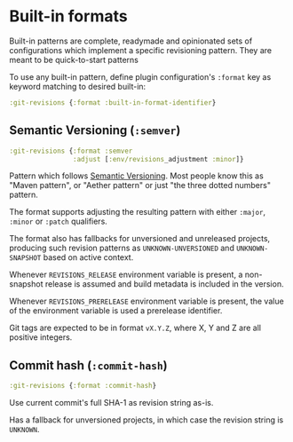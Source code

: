 # Built-in formats

Built-in patterns are complete, readymade and opinionated sets of configurations which implement a specific revisioning
pattern. They are meant to be quick-to-start patterns

To use any built-in pattern, define plugin configuration's `:format` key as keyword matching to desired built-in:
```clojure
:git-revisions {:format :built-in-format-identifier}
```

## Semantic Versioning (`:semver`)

```clojure
:git-revisions {:format :semver
                :adjust [:env/revisions_adjustment :minor]}
```

Pattern which follows [Semantic Versioning](semver.org/). Most people know this as "Maven pattern", or "Aether pattern"
or just "the three dotted numbers" pattern.

The format supports adjusting the resulting pattern with either `:major`, `:minor` or `:patch` qualifiers.

The format also has fallbacks for unversioned and unreleased projects, producing such revision patterns as
`UNKNOWN-UNVERSIONED` and `UNKNOWN-SNAPSHOT` based on active context.

Whenever `REVISIONS_RELEASE` environment variable is present, a non-snapshot release is assumed and build metadata is included in the version.

Whenever `REVISIONS_PRERELEASE` environment variable is present, the value of the environment variable is used a prerelease identifier.

Git tags are expected to be in format `vX.Y.Z`, where X, Y and Z are all positive integers.

## Commit hash (`:commit-hash`)

```clojure
:git-revisions {:format :commit-hash}
```

Use current commit's full SHA-1 as revision string as-is.

Has a fallback for unversioned projects, in which case the revision string is `UNKNOWN`.
